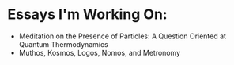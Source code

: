 # Essays I'm Working On:

- Meditation on the Presence of Particles: A Question Oriented at Quantum Thermodynamics
- Muthos, Kosmos, Logos, Nomos, and Metronomy
